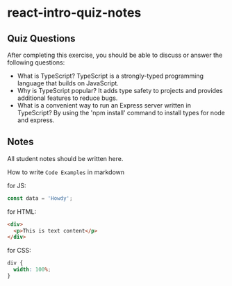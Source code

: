 # react-intro-quiz-notes

## Quiz Questions

After completing this exercise, you should be able to discuss or answer the following questions:

- What is TypeScript?
  TypeScript is a strongly-typed programming language that builds on JavaScript.
- Why is TypeScript popular?
  It adds type safety to projects and provides additional features to reduce bugs.
- What is a convenient way to run an Express server written in TypeScript?
  By using the 'npm install' command to install types for node and express.

## Notes

All student notes should be written here.

How to write `Code Examples` in markdown

for JS:

```javascript
const data = 'Howdy';
```

for HTML:

```html
<div>
  <p>This is text content</p>
</div>
```

for CSS:

```css
div {
  width: 100%;
}
```
